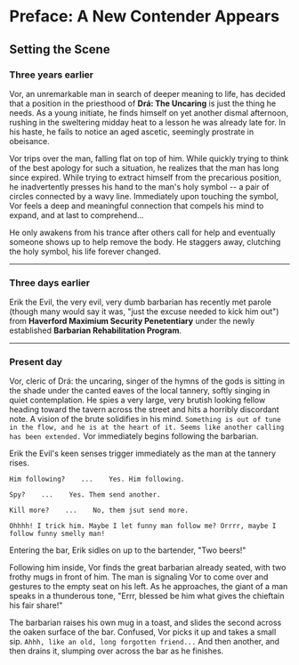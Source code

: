 # Preface: A New Contender Appears

## Setting the Scene
### Three years earlier
Vor, an unremarkable man in search of deeper meaning to life, has decided that a position in the priesthood of **Drá: The Uncaring** is just the thing he needs. As a young initiate, he finds himself on yet another dismal afternoon, rushing in the sweltering midday heat to a lesson he was already late for. In his haste, he fails to notice an aged ascetic, seemingly prostrate in obeisance.

Vor trips over the man, falling flat on top of him. While quickly trying to think of the best apology for such a situation, he realizes that the man has long since expired. While trying to extract himself from the precarious position, he inadvertently presses his hand to the man's holy symbol -- a pair of circles connected by a wavy line. Immediately upon touching the symbol, Vor feels a deep and meaningful connection that compels his mind to expand, and at last to comprehend...

He only awakens from his trance after others call for help and eventually someone shows up to help remove the body. He staggers away, clutching the holy symbol, his life forever changed.
___
### Three days earlier
Erik the Evil, the very evil, very dumb barbarian has recently met parole (though many would say it was, "just the excuse needed to kick him out") from **Haverford Maximium Security Penetentiary** under the newly established **Barbarian Rehabilitation Program**.
___
### Present day
Vor, cleric of Drá: the uncaring, singer of the hymns of the gods is sitting in the shade under the canted eaves of the local tannery, softly singing in quiet contemplation. He spies a very large, very brutish looking fellow heading toward the tavern across the street and hits a horribly discordant note. A vision of the brute solidifies in his mind. `Something is out of tune in the flow, and he is at the heart of it. Seems like another calling has been extended.` Vor immediately begins following the barbarian.

Erik the Evil's keen senses trigger immediately as the man at the tannery rises.

`Him following?    ...    Yes. Him following.`

`Spy?    ...    Yes. Them send another.`

`Kill more?    ...    No, them jsut send more.`

`Ohhhh! I trick him. Maybe I let funny man follow me? Orrrr, maybe I follow funny smelly man!`

Entering the bar, Erik sidles on up to the bartender, "Two beers!"

Following him inside, Vor finds the great barbarian already seated, with two frothy mugs in front of him. The man is signaling Vor to come over and gestures to the empty seat on his left. As he approaches, the giant of a man speaks in a thunderous tone, "Errr, blessed be him what gives the chieftain his fair share!" 

The barbarian raises his own mug in a toast, and slides the second across the oaken surface of the bar. Confused, Vor picks it up and takes a small sip. `Ahhh, like an old, long forgotten friend...` And then another, and then drains it, slumping over across the bar as he finishes.
